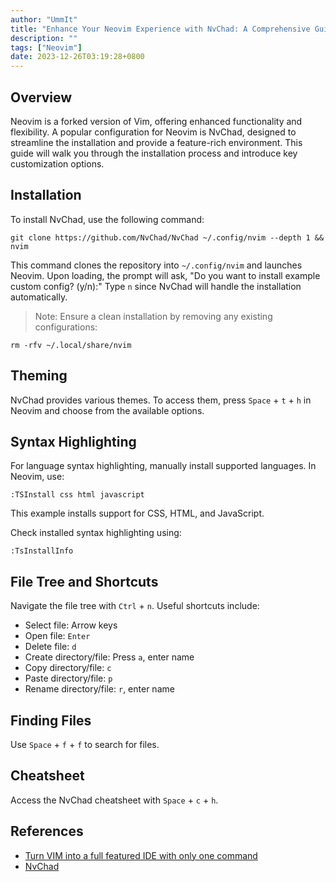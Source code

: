 ```yaml
---
author: "UmmIt"
title: "Enhance Your Neovim Experience with NvChad: A Comprehensive Guide"
description: ""
tags: ["Neovim"]
date: 2023-12-26T03:19:28+0800
---
```


## Overview

Neovim is a forked version of Vim, offering enhanced functionality and flexibility. A popular configuration for Neovim is NvChad, designed to streamline the installation and provide a feature-rich environment. This guide will walk you through the installation process and introduce key customization options.

## Installation

To install NvChad, use the following command:

```shell
git clone https://github.com/NvChad/NvChad ~/.config/nvim --depth 1 && nvim
```

This command clones the repository into `~/.config/nvim` and launches Neovim. Upon loading, the prompt will ask, "Do you want to install example custom config? (y/n):" Type `n` since NvChad will handle the installation automatically.

>Note: Ensure a clean installation by removing any existing configurations:

```shell
rm -rfv ~/.local/share/nvim
```

## Theming

NvChad provides various themes. To access them, press `Space` + `t` + `h` in Neovim and choose from the available options.

## Syntax Highlighting

For language syntax highlighting, manually install supported languages. In Neovim, use:

```shell
:TSInstall css html javascript
```

This example installs support for CSS, HTML, and JavaScript.

Check installed syntax highlighting using:

```shell
:TsInstallInfo
```

## File Tree and Shortcuts

Navigate the file tree with `Ctrl` + `n`. Useful shortcuts include:

- Select file: Arrow keys
- Open file: `Enter`
- Delete file: `d`
- Create directory/file: Press `a`, enter name
- Copy directory/file: `c`
- Paste directory/file: `p`
- Rename directory/file: `r`, enter name

## Finding Files

Use `Space` + `f` + `f` to search for files.

## Cheatsheet

Access the NvChad cheatsheet with `Space` + `c` + `h`.

## References

- [Turn VIM into a full featured IDE with only one command](https://yt.cdaut.de/watch?v=Mtgo-nP_r8Y)
- [NvChad](https://nvchad.com/)
